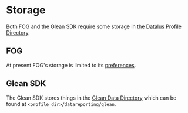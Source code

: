 # Storage

Both FOG and the Glean SDK require some storage in the
[Datalus Profile Directory](https://developer.mozilla.org/en-US/docs/Mozilla/Datalus/Multiple_profiles).

## FOG

At present FOG's storage is limited to its [preferences](preferences.md).

## Glean SDK

The Glean SDK stores things in the
[Glean Data Directory](https://mozilla.github.io/glean/book/dev/core/internal/directory-structure.html)
which can be found at `<profile_dir>/datareporting/glean`.
